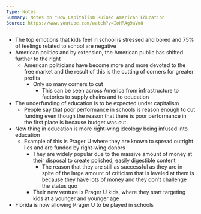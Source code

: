 ```yaml
---
Type: Notes
Summary: Notes on "How Capitalism Ruined American Education
Source: https://www.youtube.com/watch?v=IoHRAg9aVm8
---
```

- The top emotions that kids feel in school is stressed and bored and 75% of feelings related to school are negative
- American politics and by extension, the American public has shifted further to the right
	- American politicians have become more and more devoted to the free market and the result of this is the cutting of corners for greater profits
		- Only so many corners to cut
			- This can be seen across America from infrastructure to factories to supply chains and to education
- The underfunding of education is to be expected under capitalism
	- People say that poor performance in schools is reason enough to cut funding even though the reason that there is poor performance in the first place is because budget was cut.
- New thing in education is more right-wing ideology being infused into education
	- Example of this is Prager U where they are known to spread outright lies and are funded by right-wing donors
		- They are widely popular due to the massive amount of money at their disposal to create polished, easily digestible content
			- The reason that they are still as successful as they are in spite of the large amount of criticism that is leveled at them is because they have lots of money and they don't challenge the status quo
		- Their new venture is Prager U kids, where they start targeting kids at a younger and younger age
- Florida is now allowing Prager U to be played in schools